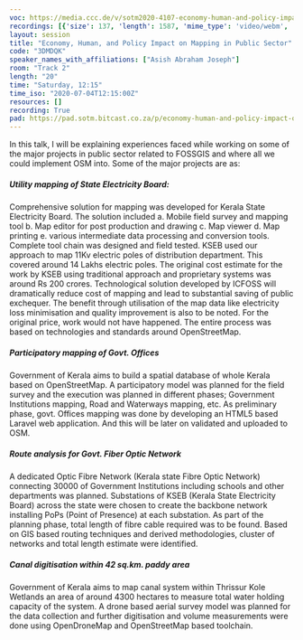 ```yaml
---
voc: https://media.ccc.de/v/sotm2020-4107-economy-human-and-policy-impact-on-mapping-in-public-sector
recordings: [{'size': 137, 'length': 1587, 'mime_type': 'video/webm', 'language': 'eng', 'filename': 'sotm2020-4107-eng-Economy_Human_and_Policy_Impact_on_Mapping_in_Public_Sector_webm-hd.webm', 'state': 'new', 'folder': 'webm-hd', 'high_quality': True, 'width': 1920, 'height': 1080, 'updated_at': '2020-07-13T00:13:13.761+02:00', 'recording_url': 'https://cdn.media.ccc.de/events/sotm/2020/webm-hd/sotm2020-4107-eng-Economy_Human_and_Policy_Impact_on_Mapping_in_Public_Sector_webm-hd.webm', 'url': 'https://media.ccc.de/public/recordings/47405', 'event_url': 'https://media.ccc.de/public/events/33419189-6bd9-595a-9e6e-7b142fbb0162', 'conference_url': 'https://media.ccc.de/public/conferences/sotm2020'}, {'size': 45, 'length': 1587, 'mime_type': 'video/mp4', 'language': 'eng', 'filename': 'sotm2020-4107-eng-Economy_Human_and_Policy_Impact_on_Mapping_in_Public_Sector_sd.mp4', 'state': 'new', 'folder': 'h264-sd', 'high_quality': False, 'width': 720, 'height': 576, 'updated_at': '2020-07-13T00:05:37.410+02:00', 'recording_url': 'https://cdn.media.ccc.de/events/sotm/2020/h264-sd/sotm2020-4107-eng-Economy_Human_and_Policy_Impact_on_Mapping_in_Public_Sector_sd.mp4', 'url': 'https://media.ccc.de/public/recordings/47404', 'event_url': 'https://media.ccc.de/public/events/33419189-6bd9-595a-9e6e-7b142fbb0162', 'conference_url': 'https://media.ccc.de/public/conferences/sotm2020'}, {'size': 24, 'length': 1586, 'mime_type': 'audio/mpeg', 'language': 'eng', 'filename': 'sotm2020-4107-eng-Economy_Human_and_Policy_Impact_on_Mapping_in_Public_Sector_mp3.mp3', 'state': 'new', 'folder': 'mp3', 'high_quality': False, 'width': 0, 'height': 0, 'updated_at': '2020-07-13T00:04:05.106+02:00', 'recording_url': 'https://cdn.media.ccc.de/events/sotm/2020/mp3/sotm2020-4107-eng-Economy_Human_and_Policy_Impact_on_Mapping_in_Public_Sector_mp3.mp3', 'url': 'https://media.ccc.de/public/recordings/47403', 'event_url': 'https://media.ccc.de/public/events/33419189-6bd9-595a-9e6e-7b142fbb0162', 'conference_url': 'https://media.ccc.de/public/conferences/sotm2020'}, {'size': 52, 'length': 1587, 'mime_type': 'video/webm', 'language': 'eng', 'filename': 'sotm2020-4107-eng-Economy_Human_and_Policy_Impact_on_Mapping_in_Public_Sector_webm-sd.webm', 'state': 'new', 'folder': 'webm-sd', 'high_quality': False, 'width': 720, 'height': 576, 'updated_at': '2020-07-13T00:03:50.793+02:00', 'recording_url': 'https://cdn.media.ccc.de/events/sotm/2020/webm-sd/sotm2020-4107-eng-Economy_Human_and_Policy_Impact_on_Mapping_in_Public_Sector_webm-sd.webm', 'url': 'https://media.ccc.de/public/recordings/47402', 'event_url': 'https://media.ccc.de/public/events/33419189-6bd9-595a-9e6e-7b142fbb0162', 'conference_url': 'https://media.ccc.de/public/conferences/sotm2020'}, {'size': 121, 'length': 1587, 'mime_type': 'video/mp4', 'language': 'eng', 'filename': 'sotm2020-4107-eng-Economy_Human_and_Policy_Impact_on_Mapping_in_Public_Sector_hd.mp4', 'state': 'new', 'folder': 'h264-hd', 'high_quality': True, 'width': 1920, 'height': 1080, 'updated_at': '2020-07-12T23:52:37.611+02:00', 'recording_url': 'https://cdn.media.ccc.de/events/sotm/2020/h264-hd/sotm2020-4107-eng-Economy_Human_and_Policy_Impact_on_Mapping_in_Public_Sector_hd.mp4', 'url': 'https://media.ccc.de/public/recordings/47399', 'event_url': 'https://media.ccc.de/public/events/33419189-6bd9-595a-9e6e-7b142fbb0162', 'conference_url': 'https://media.ccc.de/public/conferences/sotm2020'}]
layout: session
title: "Economy, Human, and Policy Impact on Mapping in Public Sector"
code: "3DMDQK"
speaker_names_with_affiliations: ["Asish Abraham Joseph"]
room: "Track 2"
length: "20"
time: "Saturday, 12:15"
time_iso: "2020-07-04T12:15:00Z"
resources: []
recording: True
pad: https://pad.sotm.bitcast.co.za/p/economy-human-and-policy-impact-on-mapping-in-publ
---
```

In this talk, I will be explaining experiences faced while working on some of the major projects in public sector related to FOSSGIS and where all we could implement OSM into.
Some of the major projects are as:
##### Utility mapping of State Electricity Board:
Comprehensive solution for mapping was developed for Kerala State Electricity Board. The solution included a. Mobile field survey and mapping tool b. Map editor for post production and drawing c. Map viewer d. Map printing e. various intermediate data processing and conversion tools. Complete tool chain was designed and field tested. KSEB used our approach to map 11Kv electric poles of distribution department. This covered around 14 Lakhs electric poles. The original cost estimate for the work by KSEB using traditional approach and proprietary systems was around Rs 200 crores. Technological solution developed by ICFOSS will dramatically reduce cost of mapping and lead to substantial saving of public exchequer. The benefit through utilisation of the map data like electricity loss minimisation and quality improvement is also to be noted. For the original price, work would not have happened. The entire process was based on technologies and standards around
OpenStreetMap.
##### Participatory mapping of Govt. Offices
Government of Kerala aims to build a spatial database of whole Kerala based on OpenStreetMap. A participatory model was planned for the field survey and the execution was planned in different phases; Government Institutions mapping, Road and Waterways mapping, etc. As preliminary phase, govt. Offices mapping was done by developing an HTML5 based Laravel web application. And this will be later on validated and uploaded to OSM.
##### Route analysis for Govt. Fiber Optic Network
A dedicated Optic Fibre Network (Kerala state Fibre Optic Network) connecting 30000 of Government Institutions including schools and other departments was planned. Substations of KSEB (Kerala State Electricity Board) across the state were chosen to create the backbone network installing PoPs (Point of Presence) at each substation. As part of the planning phase, total length of fibre cable required was to be found. Based on GIS based routing techniques and derived methodologies, cluster of networks and total length estimate were identified.
##### Canal digitisation within 42 sq.km. paddy area
Government of Kerala aims to map canal system within Thrissur Kole Wetlands an area of around 4300 hectares to measure total water holding capacity of the system. A drone based aerial survey model was planned for the data collection and further digitisation and volume measurements were done using OpenDroneMap and OpenStreetMap based toolchain.

